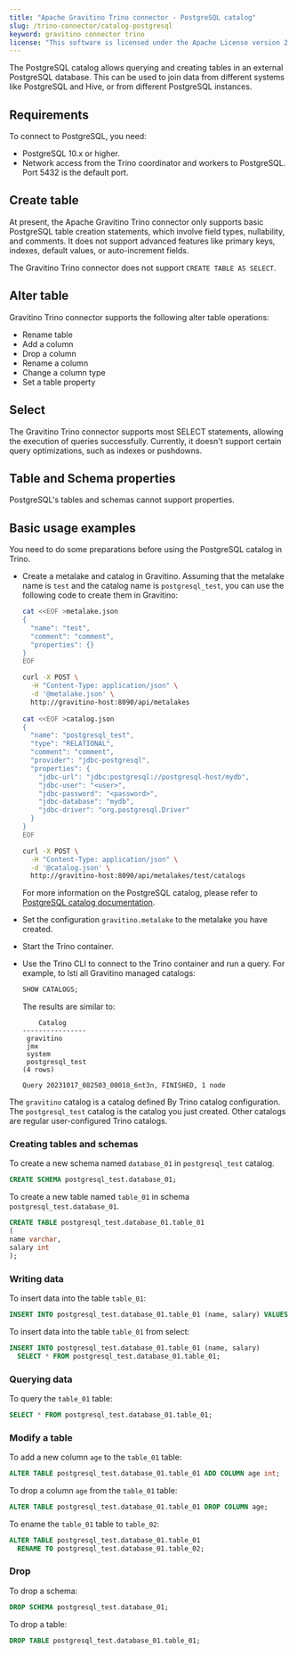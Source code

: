 ```yaml
---
title: "Apache Gravitino Trino connector - PostgreSQL catalog"
slug: /trino-connector/catalog-postgresql
keyword: gravitino connector trino
license: "This software is licensed under the Apache License version 2."
---
```


The PostgreSQL catalog allows querying and creating tables in an external PostgreSQL database. 
This can be used to join data from different systems like PostgreSQL and Hive,
or from different PostgreSQL instances.

## Requirements

To connect to PostgreSQL, you need:

- PostgreSQL 10.x or higher.
- Network access from the Trino coordinator and workers to PostgreSQL.
  Port 5432 is the default port.

## Create table

At present, the Apache Gravitino Trino connector only supports basic PostgreSQL table creation statements,
which involve field types, nullability, and comments.
It does not support advanced features like primary keys, indexes, default values,
or auto-increment fields.

The Gravitino Trino connector does not support `CREATE TABLE AS SELECT`.

## Alter table

Gravitino Trino connector supports the following alter table operations:

- Rename table
- Add a column
- Drop a column
- Rename a column
- Change a column type
- Set a table property

## Select

The Gravitino Trino connector supports most SELECT statements, allowing the execution of queries successfully.
Currently, it doesn't support certain query optimizations, such as indexes or pushdowns.

## Table and Schema properties

PostgreSQL's tables and schemas cannot support properties.

## Basic usage examples

You need to do some preparations before using the PostgreSQL catalog in Trino.

- Create a metalake and catalog in Gravitino.
  Assuming that the metalake name is `test` and the catalog name is `postgresql_test`,
  you can use the following code to create them in Gravitino:

  ```bash
  cat <<EOF >metalake.json
  {
    "name": "test",
    "comment": "comment",
    "properties": {}
  }
  EOF

  curl -X POST \
    -H "Content-Type: application/json" \
    -d '@metalake.json' \
    http://gravitino-host:8090/api/metalakes
 
  cat <<EOF >catalog.json 
  {
    "name": "postgresql_test",
    "type": "RELATIONAL",
    "comment": "comment",
    "provider": "jdbc-postgresql",
    "properties": {
      "jdbc-url": "jdbc:postgresql://postgresql-host/mydb",
      "jdbc-user": "<user>",
      "jdbc-password": "<password>",
      "jdbc-database": "mydb",
      "jdbc-driver": "org.postgresql.Driver"
    }
  }
  EOF

  curl -X POST \
    -H "Content-Type: application/json" \
    -d '@catalog.json' \
    http://gravitino-host:8090/api/metalakes/test/catalogs
  ```

  For more information on the PostgreSQL catalog, please refer to
  [PostgreSQL catalog documentation](../../catalogs/relational/jdbc/postgresql.md).

- Set the configuration `gravitino.metalake` to the metalake you have created.

- Start the Trino container.

- Use the Trino CLI to connect to the Trino container and run a query.
  For example, to lsti all Gravitino managed catalogs:

  ```sql 
  SHOW CATALOGS;
  ```
  
  The results are similar to:
  
  ```text
      Catalog
  ----------------
   gravitino
   jmx
   system
   postgresql_test
  (4 rows)
  
  Query 20231017_082503_00018_6nt3n, FINISHED, 1 node
  ```

The `gravitino` catalog is a catalog defined By Trino catalog configuration. 
The `postgresql_test` catalog is the catalog you just created.
Other catalogs are regular user-configured Trino catalogs.

### Creating tables and schemas

To create a new schema named `database_01` in `postgresql_test` catalog.

```sql
CREATE SCHEMA postgresql_test.database_01;
```

To create a new table named `table_01` in schema `postgresql_test.database_01`.

```sql
CREATE TABLE postgresql_test.database_01.table_01
(
name varchar,
salary int
);
```

### Writing data

To insert data into the table `table_01`:

```sql
INSERT INTO postgresql_test.database_01.table_01 (name, salary) VALUES ('ice', 12);
```

To insert data into the table `table_01` from select:

```sql
INSERT INTO postgresql_test.database_01.table_01 (name, salary)
  SELECT * FROM postgresql_test.database_01.table_01;
```

### Querying data

To query the `table_01` table:

```sql
SELECT * FROM postgresql_test.database_01.table_01;
```

### Modify a table

To add a new column `age` to the `table_01` table:

```sql
ALTER TABLE postgresql_test.database_01.table_01 ADD COLUMN age int;
```

To drop a column `age` from the `table_01` table:

```sql
ALTER TABLE postgresql_test.database_01.table_01 DROP COLUMN age;
```

To ename the `table_01` table to `table_02`:

```sql
ALTER TABLE postgresql_test.database_01.table_01
  RENAME TO postgresql_test.database_01.table_02;
```

### Drop

To drop a schema:

```sql
DROP SCHEMA postgresql_test.database_01;
```

To drop a table:

```sql
DROP TABLE postgresql_test.database_01.table_01;
```
